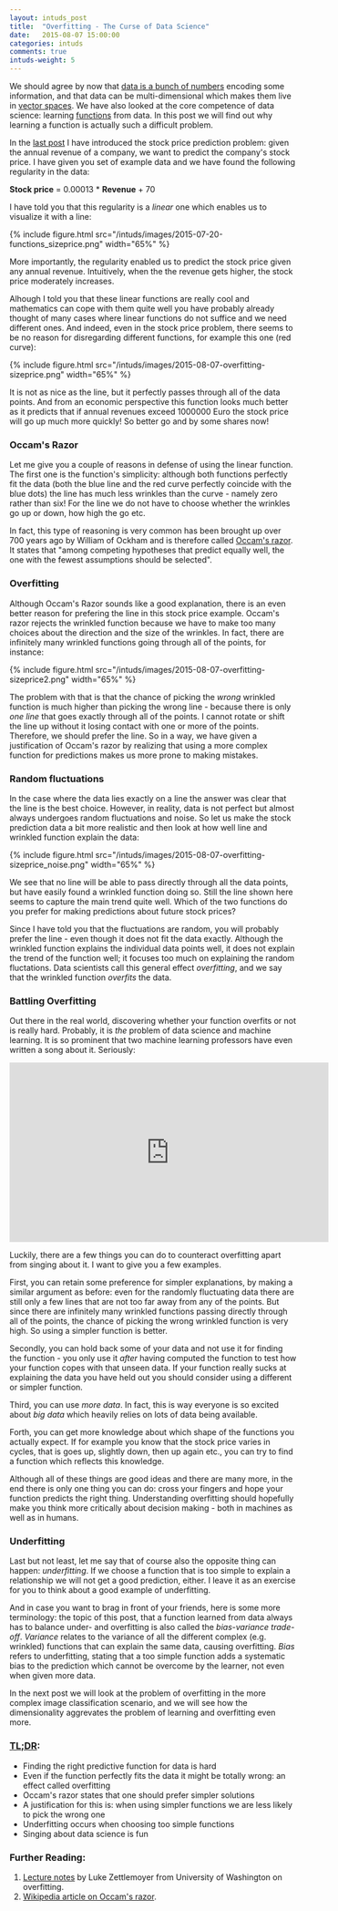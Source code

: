 ```yaml
---
layout: intuds_post
title:  "Overfitting - The Curse of Data Science"
date:   2015-08-07 15:00:00
categories: intuds
comments: true
intuds-weight: 5
---
```


<!--
QUESTION: better explain by intuitive example, e.g. correlating the hypothesis that it is raining to the 
  hmm, but isn't that more about priors?
  -->

We should agree by now that [data is a bunch of numbers](/intuds/2015/07/19/data-numbers-representations.html) encoding some information, and that data can be multi-dimensional which makes them live in [vector spaces](/intuds/2015/07/22/vector-spaces.html). 
We have also looked at the core competence of data science: learning  [functions](/intuds/2015/07/20/functions.html) from data. In this post we will find out why learning a function is actually such a difficult problem.

In the [last post](/intuds/2015/07/20/functions.html) I have introduced the stock price prediction problem: given the annual revenue of a company, we want to predict the company's stock price. I have given you set of example data and we have found the following regularity in the data:

<div class="pseudoformula">
<b>Stock price</b> = 0.00013 * <b>Revenue</b> + 70
</div>

I have told you that this regularity is a *linear* one which enables us to visualize it with a line:

{% include figure.html src="/intuds/images/2015-07-20-functions_sizeprice.png" width="65%" %}

More importantly, the regularity enabled us to predict the stock price given any annual revenue. Intuitively, when the the revenue gets higher, the stock price moderately increases.

Alhough I told you that these linear functions are really cool and mathematics can cope with them quite well you have probably already thought of many cases where linear functions do not suffice and we need different ones. And indeed, even in the stock price problem, there seems to be no reason for disregarding different functions, for example this one (red curve): 

{% include figure.html src="/intuds/images/2015-08-07-overfitting-sizeprice.png" width="65%" %}

It is not as nice as the line, but it perfectly passes through all of the data points. And
from an economic perspective this function looks much better as it predicts that if annual revenues exceed 1000000 Euro the stock price will go up much more quickly! So better go and by some shares now! 

### Occam's Razor

Let me give you a couple of reasons in defense of using the linear function. The first one is the function's simplicity: although both functions perfectly fit the data (both the blue line and the red curve perfectly coincide with the blue dots) the line has much less wrinkles than the curve - namely zero rather than six! For the line we do not have to choose whether the wrinkles go up or down, how high the go etc. 

In fact, this type of reasoning is very common has been brought up over 700 years ago by William of Ockham and is therefore called [Occam's razor](https://en.wikipedia.org/wiki/Occam%27s_razor). It states that "among competing hypotheses that predict equally well, the one with the fewest assumptions should be selected". 

### Overfitting

Although Occam's Razor sounds like a good explanation, there is an even better reason for prefering the line in this stock price example. Occam's razor rejects the wrinkled function because we have to make too many choices about the direction and the size of the wrinkles. In fact, there are infinitely many wrinkled functions going through all of the points, for instance:

{% include figure.html src="/intuds/images/2015-08-07-overfitting-sizeprice2.png" width="65%" %}

The problem with that is that the chance of picking the *wrong* wrinkled function is much higher than picking the wrong line - because there is only *one line* that goes exactly through all of the points. I cannot rotate or shift the line up without it losing contact with one or more of the points. Therefore, we should prefer the line. So in a way, we have given a justification of Occam's razor by realizing that using a more complex function for predictions makes us more prone to making mistakes.

### Random fluctuations

In the case where the data lies exactly on a line the answer was clear that the line is the best choice. However, in reality, data is not perfect but almost always undergoes random fluctuations and noise. So let us make the stock prediction data a bit more realistic and then look at how well line and wrinkled function explain the data:

{% include figure.html src="/intuds/images/2015-08-07-overfitting-sizeprice_noise.png" width="65%" %}

We see that no line will be able to pass directly through all the data points, but have easily found a wrinkled function doing so. Still the line shown here seems to capture the main trend quite well. Which of the two functions do you prefer for making predictions about future stock prices? 

Since I have told you that the fluctuations are random, you will probably prefer the line - even though it does not fit the data exactly. Although the wrinkled function explains the individual data points well, it does not explain the trend of the function well; it focuses too much on explaining the random fluctations. Data scientists call this general effect *overfitting*, and we say that the wrinkled function *overfits* the data. 

### Battling Overfitting

Out there in the real world, discovering whether your function overfits or not is really hard. Probably, it is *the* problem of data science and machine learning. 
It is so prominent that two machine learning professors have even written a song about it. Seriously:

<div class="imgcenter">
<iframe width="560" height="315" src="https://www.youtube.com/embed/DQWI1kvmwRg" frameborder="0" allowfullscreen></iframe>
</div>

Luckily, there are a few things you can do to counteract overfitting apart from singing about it. I want to give you a few examples.

First, you can retain some preference for simpler explanations, by making a similar argument as before: even for the randomly fluctuating data there are still only a few lines that are  not too far away from any of the points. But since there are infinitely many wrinkled functions passing directly through all of the points, the chance of picking the wrong wrinkled function is very high. So using a simpler function is better.

Secondly, you can hold back some of your data and not use it for finding the function - you only use it *after* having computed the function to test how your function copes with that unseen data. If your function really sucks at explaining the data you have held out you should consider using a different or simpler function.

Third, you can use *more data*. In fact, this is way everyone is so excited about *big data* which heavily relies on lots of data being available.

Forth, you can get more knowledge about which shape of the functions you actually expect. If for example you know that the stock price varies in cycles, that is goes up, slightly down, then up again etc., you can try to find a function which reflects this knowledge.

Although all of these things are good ideas and there are many more, in the end there is only one thing you can do: cross your fingers and hope your function predicts the right thing. Understanding overfitting should hopefully make you think more critically about decision making - both in machines as well as in humans.

### Underfitting

Last but not least, let me say that of course also the opposite thing can happen: *underfitting*. If we choose a function that is too simple to explain a relationship we will not get a good prediction, either. I leave it as an exercise for you to think about a good example of underfitting.

<!--  Quadratic function -->

And in case you want to brag in front of your friends, here is some more terminology: the topic of this post, that a function learned from data always has to balance under- and overfitting is also called the *bias-variance trade-off*. *Variance* relates to the variance of all the different complex (e.g. wrinkled) functions that can explain the same data, causing overfitting. *Bias* refers to underfitting, stating that a too simple function adds a systematic bias to the prediction which cannot be overcome by the learner, not even when given more data.

In the next post we will look at the problem of overfitting in the more complex image classification scenario, and we will see how the dimensionality aggrevates the problem of learning and overfitting even more. 

### [TL;DR](http://de.urbandictionary.com/define.php?term=tl%3Bdr):
- Finding the right predictive function for data is hard
- Even if the function perfectly fits the data it might be totally wrong: an effect called overfitting
- Occam's razor states that one should prefer simpler solutions
- A justification for this is: when using simpler functions we are less likely to pick the wrong one   
- Underfitting occurs when choosing too simple functions
- Singing about data science is fun 

### <a name="further"></a>Further Reading:
1. <a name="[1]"></a>[Lecture notes](http://courses.cs.washington.edu/courses/cse546/12wi/slides/cse546wi12LinearRegression.pdf) by Luke Zettlemoyer from University of Washington on overfitting.
2. <a name="[1]"></a>[Wikipedia article on Occam's razor](https://en.wikipedia.org/wiki/Occam%27s_razor).
